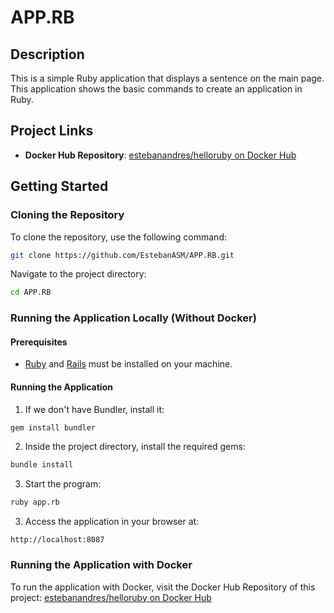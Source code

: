 # APP.RB
## Description  
This is a simple Ruby application that displays a sentence on the main page. This application shows the basic commands to create an application in Ruby. 

## Project Links
- **Docker Hub Repository**: [estebanandres/helloruby on Docker Hub](https://hub.docker.com/repository/docker/estebanandres/helloruby/general)

## Getting Started

### Cloning the Repository  
To clone the repository, use the following command:

```bash
git clone https://github.com/EstebanASM/APP.RB.git
```

Navigate to the project directory:

```bash
cd APP.RB
```

### Running the Application Locally (Without Docker)

#### Prerequisites
- [Ruby](https://www.ruby-lang.org/en/) and [Rails](https://rubyonrails.org/) must be installed on your machine.

#### Running the Application
1. If we don't have Bundler, install it:

```bash
gem install bundler

```
2. Inside the project directory, install the required gems:

```bash
bundle install
```

3. Start the program:

```bash
ruby app.rb
```

3. Access the application in your browser at:

```
http://localhost:8087
```

### Running the Application with Docker

To run the application with Docker, visit the Docker Hub Repository of this project: [estebanandres/helloruby on Docker Hub](https://hub.docker.com/repository/docker/estebanandres/helloruby/general)


